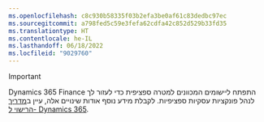 ```yaml
---
ms.openlocfilehash: c8c930b58335f03b2efa3be0af61c83dedbc97ec
ms.sourcegitcommit: a798fed5c59e3fefa62cdfa42c852d529b33fd35
ms.translationtype: HT
ms.contentlocale: he-IL
ms.lasthandoff: 06/18/2022
ms.locfileid: "9029760"
---
```

> [!IMPORTANT]
> Dynamics 365 Finance התפתח ליישומים המכוונים למטרה ספציפית כדי לעזור לך לנהל פונקציות עסקיות ספציפיות.‬ לקבלת מידע נוסף אודות שינויים אלה, עיין ב[מדריך הרישוי ל- Dynamics 365](https://mbs.microsoft.com/Files/public/365/Dynamics365LicensingGuide.pdf).
 
